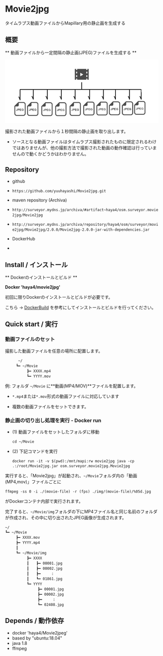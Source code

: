 # Movie2jpg

タイムラプス動画ファイルからMapillary用の静止画を生成する


## 概要

** 動画ファイルから一定間隔の静止画(JPEG)ファイルを生成する **

![Movie to JPEG](wiki/img/movie2jpeg.png)

撮影された動画ファイルから１秒間隔の静止画を取り出します。

 * ソースとなる動画ファイルはタイムラプス撮影されたものに限定されるわけではありませんが、他の撮影方法で撮影された動画の動作確認は行っていませんので動くかどうかはわかりません。


## Repository

- github
 - `https://github.com/yuuhayashi/Movie2jpg.git`

- maven repository (Archiva) 
 - `http://surveyor.mydns.jp/archiva/#artifact~haya4/osm.surveyor.movie2jpg/Movie2jpg`
 - `http://surveyor.mydns.jp/archiva/repository/haya4/osm/surveyor/movie2jpg/Movie2jpg/2.0.0/Movie2jpg-2.0.0-jar-with-dependencies.jar`

- DockerHub
 - 
 
## Install / インストール

** Dockerのインストールとビルド **

  **Docker 'haya4/movie2jpg'**

初回に限りDockerのインストールとビルドが必要です。

こちら → [DockerBuild](wiki/DOCKERBUILD.md) を参考にしてインストールとビルドを行ってください。


## Quick start / 実行

### 動画ファイルのセット

撮影した動画ファイルを任意の場所に配置します。

```
      ~/
　　　┗━ ~/Movie
　　　　　　┣━ XXXX.mp4
　　　　　　┗━ YYYY.mov
```

例: フォルダ `~/Movie` に**動画(MP4/MOV)**ファイルを配置します。

 - `*.mp4`または`*.mov`形式の動画ファイルに対応しています

 - 複数の動画ファイルをセットできます。


### 静止画の切り出し処理を実行 - Docker run

- (1) 動画ファイルをセットしたフォルダに移動

  ```
  cd ~/Movie
  ```

- (2) 下記コマンドを実行

  ```
  docker run -it -v $(pwd):/mnt/mapi:rw movie2jpg java -cp .:/root/Movie2jpg.jar osm.surveyor.movie2jpg.Movie2jpg
  ```

実行すると、「Movie2jpg」が起動され、`~/Movie`フォルダ内の「動画(MP4,mov)」ファイルごとに

  ```
  ffmpeg -ss 0 -i ./(movie-file) -r (fps) ./img/(movie-file)/%05d.jpg
  ```

がDockerコンテナ内部で実行されます。

完了すると、`~/Movie/img`フォルダの下にMP4ファイル名と同じ名前のフォルダが作成され、その中に切り出されたJPEG画像が生成されます。

```
~/
┗━ ~/Movie
　　　┣━ XXXX.mov
　　　┣━ YYYY.mp4
　　　┃
　　　┗━ ~/Movie/img
　　　　　　┣━ XXXX
　　　　　　┃　　┣━ 00001.jpg
　　　　　　┃　　┣━ 00002.jpg
　　　　　　┃　　┣━     :
　　　　　　┃　　┗━ 01861.jpg
　　　　　　┗━ YYYY
　　　　　　　　　┣━ 00001.jpg
　　　　　　　　　┣━ 00002.jpg
　　　　　　　　　┣━     :
　　　　　　　　　┗━ 02408.jpg
```


## Depends / 動作依存

- docker 'haya4/Movie2jpeg'
 - based by "ubuntu:18.04"
 - java 1.8
 - ffmpeg
 